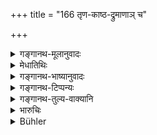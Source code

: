 +++
title = "166 तृण-काष्ठ-द्रुमाणाञ् च"

+++

<details><summary>गङ्गानथ-मूलानुवादः</summary>

There should be fasting for three days, in the case of stealing grass, wood, trees, dry food, molasses, clothes, leather and meat.—(166)
</details>

<details><summary>मेधातिथिः</summary>

**तृणा**दीनां पूर्वस्मात् यानादेर् अधिकहरणे प्रायश्चित्तम् एतत् । **काष्ठम्** अघटितं वंशस्तम्भादि, द्रुमसाहचर्यात् । **वेश्मतः**वृक्षः । **शुष्कान्नं** तण्डुलादि भ्रष्टयवा वा । **गुड**ग्रहणं स्वविकरार्थम् । तेन खण्डमत्स्यण्डिकादेर् ग्रहणम् । **चैलं** वस्त्रं बहूनाम् "उत्तमानां च वाससाम्" (म्ध् ८.३२१) । प्रागुक्तेन धनग्रहणेन कृच्छ्रादेः । **चर्म** कवचम् । **मांसम्** आमिषम् ॥ ११.१६६ ॥
</details>

<details><summary>गङ्गानथ-भाष्यानुवादः</summary>

The expiation here laid down is for the stealing of grass and other
things, in such quantities, as would be more valuable than the
‘conveyance’ and other things mentioned in the preceding verse,

‘*Wood*’— hot made into any article. That this is what is meant follows
from its occurring along with ‘trees.’

‘*Druma*’ is tree.

‘*Dry food*’—either rice, or fried barley.

‘*Molasses*.’— This stands for things made of molasses; so that
sugarcandy and other sweetmeats become included.

‘*Caila*’ is *cloth*;—*i.e*., of large quantities of valuable cloth.

The expiation here laid down is an optional alternative to the *Kṛcchra*
that would be necessary in accordance with what is laid down in Verse
163, where the stealing of ‘wealth’ (which includes cloth) has been
dealt with.

‘*Leather*’ stands here for *armour*.

‘*Māṃsa*’—meat.—(166)
</details>

<details><summary>गङ्गानथ-टिप्पन्यः</summary>

This is quoted in *Mitākṣarā* (3.265), which adds that since the
expiation here prescribed is thrice as heavy ns that prescribed in the
proceeding verse, the ‘grass’ and other things mentioned here should be
taken to be of that quantity which would be obtainable at a price three
times that of the single meal.

It is quoted in *Aparārka* (p. 1110), which notes that this refers to
the stealing of ‘grass’ and other things whose value is three times that
of the single meal of one man;—in *Madanapārijāta* (p. 875);—and in
*Prāyaścittviveka* (p. 345), which explains ‘*Śuṣkānna*’ as ‘rice &c.’,
and adds that the ‘two days penance’ is for stealing grains sufficient
for two meals, for stealing more than that, there should be heavier
expiation.
</details>

<details><summary>गङ्गानथ-तुल्य-वाक्यानि</summary>

*Viṣṇu* (52.9).—‘For stealing grass, firewood, trees, rice in the husk,
sugar, clothes, skins, or flesh,—the thief must fast for three days.’
</details>

<details><summary>भारुचिः</summary>

तृणादीनां सारापेक्षया प्रायश्चित्तम् । सत्य् अपि च पेयत्वे पय आदीन्य् अपि भक्ष्यभोज्यान्तर्भूतानि द्रष्टव्यानि । **शुष्कान्नं** पर्पटकादि । **गुड**ग्रहणं सर्वगुडविकारार्थम् । **चेल**ग्रहणं शाणक्षौमदुकूलाद्यर्थम् । कार्पासादीनां त्व् अन्यत् प्रायश्चित्तं वक्ष्यति ॥ ११.१६५ ॥
</details>

<details><summary>Bühler</summary>

167	Fasting during three (days and) nights shall be (the penance for stealing) grass, wood, trees, dry food, molasses, clothes, leather, and meat.
</details>

